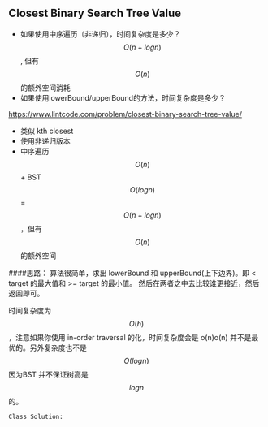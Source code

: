 ## Closest Binary Search Tree Value
- 如果使用中序遍历（非递归），时间复杂度是多少？ $$O(n+logn)$$, 但有$$O(n)$$的额外空间消耗
- 如果使用lowerBound/upperBound的方法，时间复杂度是多少？

https://www.lintcode.com/problem/closest-binary-search-tree-value/

- 类似 kth closest
- 使用非递归版本
- 中序遍历$$O(n)$$ + BST $$O(logn)$$ = $$O(n + log n)$$，但有$$O(n)$$的额外空间
 
 
 ####思路：
算法很简单，求出 lowerBound 和 upperBound(上下边界)。即 < target 的最大值和 >= target 的最小值。
然后在两者之中去比较谁更接近，然后返回即可。

时间复杂度为 $$O(h)$$，注意如果你使用 in-order traversal 的化，时间复杂度会是 o(n)o(n) 并不是最优的。另外复杂度也不是 $$O(logn)$$ 因为BST 并不保证树高是 $$logn$$的。
 
 

 
 ```py
 Class Solution:
 
 
 ```